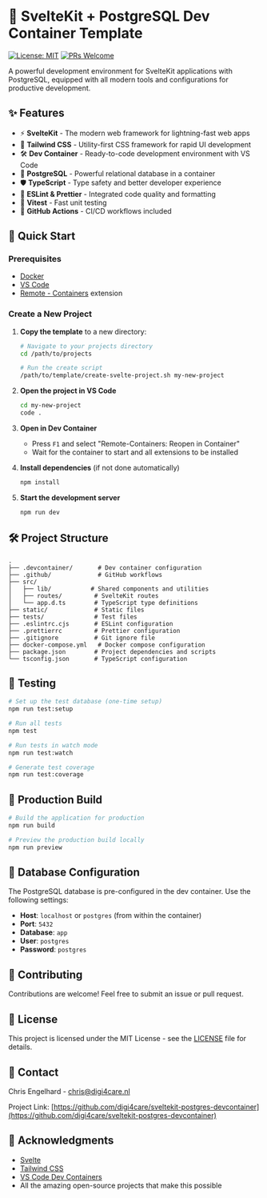 # 🚀 SvelteKit + PostgreSQL Dev Container Template

[![License: MIT](https://img.shields.io/badge/License-MIT-blue.svg)](https://opensource.org/licenses/MIT)
[![PRs Welcome](https://img.shields.io/badge/PRs-welcome-brightgreen.svg)](https://makeapullrequest.com)

A powerful development environment for SvelteKit applications with PostgreSQL, equipped with all modern tools and configurations for productive development.

## ✨ Features

- ⚡ **SvelteKit** - The modern web framework for lightning-fast web apps
- 🎨 **Tailwind CSS** - Utility-first CSS framework for rapid UI development
- 🛠️ **Dev Container** - Ready-to-code development environment with VS Code
- 🐘 **PostgreSQL** - Powerful relational database in a container
- 🛡️ **TypeScript** - Type safety and better developer experience
- 🎯 **ESLint & Prettier** - Integrated code quality and formatting
- 🧪 **Vitest** - Fast unit testing
- 🚀 **GitHub Actions** - CI/CD workflows included

## 🚀 Quick Start

### Prerequisites

- [Docker](https://www.docker.com/products/docker-desktop)
- [VS Code](https://code.visualstudio.com/)
- [Remote - Containers](https://marketplace.visualstudio.com/items?itemName=ms-vscode-remote.remote-containers) extension

### Create a New Project

1. **Copy the template** to a new directory:

   ```bash
   # Navigate to your projects directory
   cd /path/to/projects
   
   # Run the create script
   /path/to/template/create-svelte-project.sh my-new-project
   ```

2. **Open the project in VS Code**
   ```bash
   cd my-new-project
   code .
   ```

3. **Open in Dev Container**
   - Press `F1` and select "Remote-Containers: Reopen in Container"
   - Wait for the container to start and all extensions to be installed

4. **Install dependencies** (if not done automatically)
   ```bash
   npm install
   ```

5. **Start the development server**
   ```bash
   npm run dev
   ```

## 🛠️ Project Structure

```
.
├── .devcontainer/       # Dev container configuration
├── .github/             # GitHub workflows
├── src/
│   ├── lib/           # Shared components and utilities
│   ├── routes/         # SvelteKit routes
│   └── app.d.ts        # TypeScript type definitions
├── static/             # Static files
├── tests/              # Test files
├── .eslintrc.cjs       # ESLint configuration
├── .prettierrc         # Prettier configuration
├── .gitignore          # Git ignore file
├── docker-compose.yml   # Docker compose configuration
├── package.json        # Project dependencies and scripts
└── tsconfig.json       # TypeScript configuration
```

## 🧪 Testing

```bash
# Set up the test database (one-time setup)
npm run test:setup

# Run all tests
npm test

# Run tests in watch mode
npm run test:watch

# Generate test coverage
npm run test:coverage
```

## 🚀 Production Build

```bash
# Build the application for production
npm run build

# Preview the production build locally
npm run preview
```

## 🔌 Database Configuration

The PostgreSQL database is pre-configured in the dev container. Use the following settings:

- **Host**: `localhost` or `postgres` (from within the container)
- **Port**: `5432`
- **Database**: `app`
- **User**: `postgres`
- **Password**: `postgres`

## 🤝 Contributing

Contributions are welcome! Feel free to submit an issue or pull request.

## 📝 License

This project is licensed under the MIT License - see the [LICENSE](LICENSE) file for details.

## 📧 Contact

Chris Engelhard - [chris@digi4care.nl](mailto:chris@digi4care.nl)

Project Link: [https://github.com/digi4care/sveltekit-postgres-devcontainer](https://github.com/digi4care/sveltekit-postgres-devcontainer)

## 🙏 Acknowledgments

- [Svelte](https://svelte.dev/)
- [Tailwind CSS](https://tailwindcss.com/)
- [VS Code Dev Containers](https://code.visualstudio.com/docs/remote/containers)
- All the amazing open-source projects that make this possible
